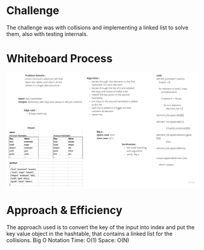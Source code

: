 # Challenge
The challenge was with collisions and implementing a linked list to solve them, also with testing internals.

# Whiteboard Process

![](./code33.jpg)


# Approach & Efficiency
The approach used is to convert the key of the input into index and put the key value object in the hashtable, that contains a linked list for the collisions.
Big O Notation
Time: O(1)
Space: O(N)
